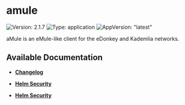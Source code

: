 # amule

![Version: 2.1.7](https://img.shields.io/badge/Version-2.1.7-informational?style=flat-square) ![Type: application](https://img.shields.io/badge/Type-application-informational?style=flat-square) ![AppVersion: "latest"](https://img.shields.io/badge/AppVersion-"latest"-informational?style=flat-square)

aMule is an eMule-like client for the eDonkey and Kademlia networks.

## Available Documentation

- [**Changelog**](CHANGELOG)

- [**Helm Security**](container-security)

- [**Helm Security**](helm-security)

